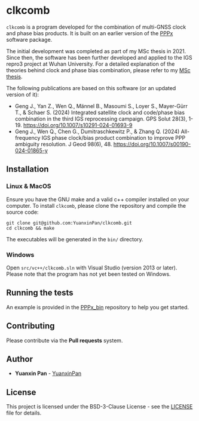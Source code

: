 # clkcomb

`clkcomb` is a program developed for the combination of multi-GNSS clock and
phase bias products. It is built on an earlier version of the
[PPPx](https://github.com/YuanxinPan/PPPx_bin) software package.

The initial development was completed as part of my MSc thesis in 2021. Since then,
the software has been further developed and applied to the IGS repro3 project at
Wuhan University. For a detailed explanation of the theories behind clock and
phase bias combination, please refer to my [MSc thesis](doc/Pan_MSc_Thesis_2021.pdf).

The following publications are based on this software (or an updated version of it):
- Geng J., Yan Z., Wen Q., Männel B., Masoumi S., Loyer S., Mayer-Gürr T., & Schaer S. (2024)
  Integrated satellite clock and code/phase bias combination in the third IGS
  reprocessing campaign. GPS Solut 28(3), 1-19.
  https://doi.org/10.1007/s10291-024-01693-9
- Geng J., Wen Q., Chen G., Dumitraschkewitz P., & Zhang Q. (2024)
  All-frequency IGS phase clock/bias product combination to improve PPP
  ambiguity resolution. J Geod 98(6), 48.
  https://doi.org/10.1007/s00190-024-01865-y


## Installation

### Linux & MacOS

Ensure you have the GNU make and a valid c++ compiler installed on your computer.
To install `clkcomb`, please clone the repository and compile the source code:

```
git clone git@github.com:YuanxinPan/clkcomb.git
cd clkcomb && make
```

The executables will be generated in the `bin/` directory.


### Windows

Open `src/vc++/clkcomb.sln` with Visual Studio (version 2013 or later).
Please note that the program has not yet been tested on Windows.


## Running the tests

An example is provided in the
[PPPx\_bin](https://github.com/YuanxinPan/PPPx_bin/tree/main/example/clkcomb)
repository to help you get started.


## Contributing

Please contribute via the **Pull requests** system.


## Author

- **Yuanxin Pan** - [YuanxinPan](https://github.com/YuanxinPan)


## License

This project is licensed under the BSD-3-Clause License - see the
[LICENSE](LICENSE) file for details.

